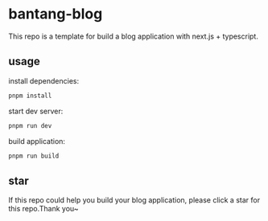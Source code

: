 # bantang-blog

This repo is a template for build a blog application with next.js + typescript.

## usage

install dependencies:

```bash
pnpm install
```

start dev server:

```bash
pnpm run dev
```

build application:

```bash
pnpm run build
```

## star

If this repo could help you build your blog application, please click a star for this repo.Thank you~
